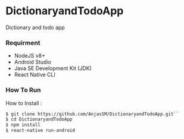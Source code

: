 # DictionaryandTodoApp
Dictionary and todo app

### Requirment

- NodeJS v8+
- Android Studio
- Java SE Development Kit (JDK)
- React Native CLI

### How To Run

How to Install :

```sh
$ git clone https://github.com/AnjasSM/DictionaryandTodoApp.git`` 
$ cd DictionaryandTodoApp 
$ npm install
$ react-native run-android
```
